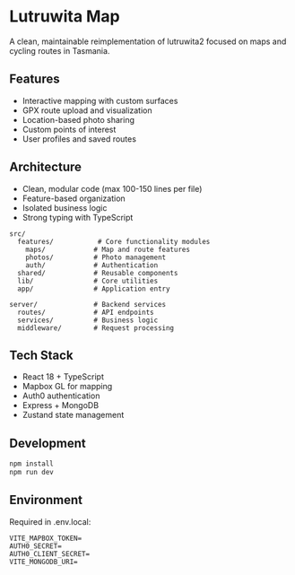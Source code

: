 # Lutruwita Map

A clean, maintainable reimplementation of lutruwita2 focused on maps and cycling routes in Tasmania.

## Features
- Interactive mapping with custom surfaces
- GPX route upload and visualization
- Location-based photo sharing
- Custom points of interest
- User profiles and saved routes

## Architecture
- Clean, modular code (max 100-150 lines per file)
- Feature-based organization
- Isolated business logic
- Strong typing with TypeScript

```
src/
  features/           # Core functionality modules
    maps/            # Map and route features
    photos/          # Photo management 
    auth/            # Authentication
  shared/            # Reusable components
  lib/               # Core utilities
  app/               # Application entry

server/              # Backend services
  routes/            # API endpoints
  services/          # Business logic
  middleware/        # Request processing
```

## Tech Stack
- React 18 + TypeScript
- Mapbox GL for mapping
- Auth0 authentication
- Express + MongoDB
- Zustand state management

## Development
```bash
npm install
npm run dev
```

## Environment
Required in .env.local:
```
VITE_MAPBOX_TOKEN=
AUTH0_SECRET=
AUTH0_CLIENT_SECRET=
VITE_MONGODB_URI=
```